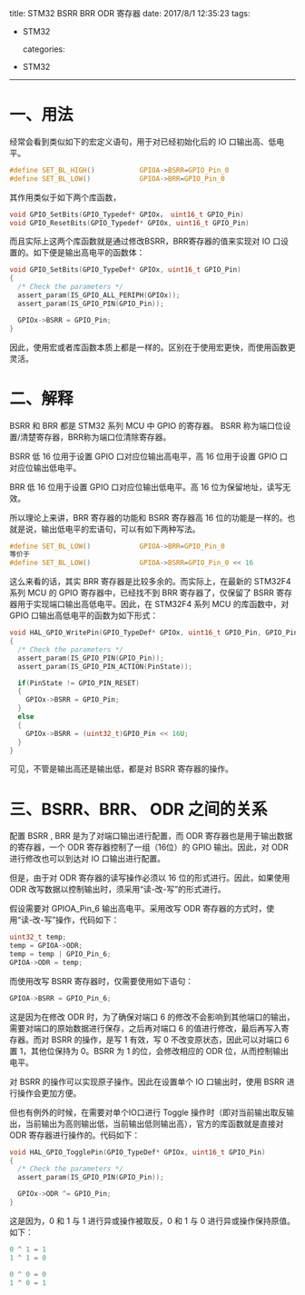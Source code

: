 title: STM32 BSRR BRR ODR 寄存器
date: 2017/8/1 12:35:23
tags:

- STM32

  categories:
- STM32
---

# 一、用法

经常会看到类似如下的宏定义语句，用于对已经初始化后的 IO 口输出高、低电平。

```c
#define SET_BL_HIGH()           GPIOA->BSRR=GPIO_Pin_0 
#define SET_BL_LOW()			GPIOA->BRR=GPIO_Pin_0
```

其作用类似于如下两个库函数，

```c
void GPIO_SetBits(GPIO_Typedef* GPIOx， uint16_t GPIO_Pin)
void GPIO_ResetBits(GPIO_Typedef* GPIOx, uint16_t GPIO_Pin)  
```

而且实际上这两个库函数就是通过修改BSRR，BRR寄存器的值来实现对 IO 口设置的。如下便是输出高电平的函数体：

```c
void GPIO_SetBits(GPIO_TypeDef* GPIOx, uint16_t GPIO_Pin)
{
  /* Check the parameters */
  assert_param(IS_GPIO_ALL_PERIPH(GPIOx));
  assert_param(IS_GPIO_PIN(GPIO_Pin));

  GPIOx->BSRR = GPIO_Pin;
}
```

 因此，使用宏或者库函数本质上都是一样的。区别在于使用宏更快，而使用函数更灵活。



# 二、解释

BSRR 和 BRR 都是 STM32 系列 MCU 中 GPIO 的寄存器。 BSRR 称为端口位设置/清楚寄存器，BRR称为端口位清除寄存器。

BSRR 低 16 位用于设置 GPIO 口对应位输出高电平，高 16 位用于设置 GPIO 口对应位输出低电平。

BRR 低 16 位用于设置 GPIO 口对应位输出低电平。高 16 位为保留地址，读写无效。

所以理论上来讲，BRR 寄存器的功能和 BSRR 寄存器高 16 位的功能是一样的。也就是说，输出低电平的宏语句，可以有如下两种写法。

```c
#define SET_BL_LOW()			GPIOA->BRR=GPIO_Pin_0
等价于
#define SET_BL_LOW()            GPIOA->BSRR=GPIO_Pin_0 << 16 
```

这么来看的话，其实 BRR 寄存器是比较多余的。而实际上，在最新的 STM32F4 系列 MCU 的 GPIO 寄存器中，已经找不到 BRR 寄存器了，仅保留了 BSRR 寄存器用于实现端口输出高低电平。因此，在 STM32F4 系列 MCU 的库函数中，对 GPIO 口输出高低电平的函数为如下形式：

```c
void HAL_GPIO_WritePin(GPIO_TypeDef* GPIOx, uint16_t GPIO_Pin, GPIO_PinState PinState)
{
  /* Check the parameters */
  assert_param(IS_GPIO_PIN(GPIO_Pin));
  assert_param(IS_GPIO_PIN_ACTION(PinState));

  if(PinState != GPIO_PIN_RESET)
  {
    GPIOx->BSRR = GPIO_Pin;
  }
  else
  {
    GPIOx->BSRR = (uint32_t)GPIO_Pin << 16U;
  }
}
```

可见，不管是输出高还是输出低，都是对 BSRR 寄存器的操作。



# 三、BSRR、BRR、 ODR 之间的关系

配置 BSRR , BRR 是为了对端口输出进行配置，而 ODR 寄存器也是用于输出数据的寄存器，一个 ODR 寄存器控制了一组（16位）的 GPIO 输出。因此，对 ODR 进行修改也可以到达对 IO 口输出进行配置。

但是，由于对 ODR 寄存器的读写操作必须以 16 位的形式进行。因此，如果使用 ODR 改写数据以控制输出时，须采用“读-改-写”的形式进行。

假设需要对 GPIOA_Pin_6 输出高电平。采用改写 ODR 寄存器的方式时，使用“读-改-写”操作，代码如下：

```c
uint32_t temp;
temp = GPIOA->ODR;
temp = temp | GPIO_Pin_6;
GPIOA->ODR = temp;
```

而使用改写 BSRR 寄存器时，仅需要使用如下语句：

```c
GPIOA->BSRR = GPIO_Pin_6;
```

这是因为在修改 ODR 时，为了确保对端口 6 的修改不会影响到其他端口的输出，需要对端口的原始数据进行保存，之后再对端口 6 的值进行修改，最后再写入寄存器。而对 BSRR 的操作，是写 1 有效，写 0 不改变原状态，因此可以对端口 6 置 1，其他位保持为 0。BSRR 为 1 的位，会修改相应的 ODR 位，从而控制输出电平。

对 BSRR 的操作可以实现原子操作。因此在设置单个 IO 口输出时，使用 BSRR 进行操作会更加方便。

但也有例外的时候，在需要对单个IO口进行 Toggle 操作时（即对当前输出取反输出，当前输出为高则输出低，当前输出低则输出高），官方的库函数就是直接对 ODR 寄存器进行操作的。代码如下：

```c
void HAL_GPIO_TogglePin(GPIO_TypeDef* GPIOx, uint16_t GPIO_Pin)
{
  /* Check the parameters */
  assert_param(IS_GPIO_PIN(GPIO_Pin));

  GPIOx->ODR ^= GPIO_Pin;
}
```

这是因为，0 和 1 与 1 进行异或操作被取反，0 和 1 与 0 进行异或操作保持原值。如下：

```c
0 ^ 1 = 1
1 ^ 1 = 0

0 ^ 0 = 0
1 ^ 0 = 1
```


